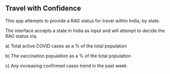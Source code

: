 Travel with Confidence
----------------------

This app attempts to provide a RAG status for travel within India, by state.

The interface accepts a state in India as input and will attempt to decide the RAG status via,

a) Total active COVID cases as a % of the total population

b) The vaccination population as a % of the total population

c) Any increasing confirmed cases trend in the past week 
